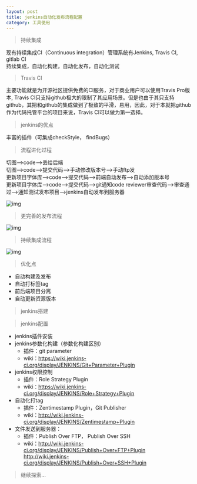 ```yaml
---
layout: post
title: jenkins自动化发布流程配置
category: 工具使用
---
```


>持续集成

现有持续集成CI（Continuous integration）管理系统有Jenkins, Travis CI, gitlab CI<br>
持续集成，自动化构建，自动化发布，自动化测试

>Travis CI

主要功能就是为开源社区提供免费的CI服务，对于商业用户可以使用Travis Pro版本,
Travis CI只支持github极大的限制了其应用场景。但是也由于其只支持github，其把和github的集成做到了极致的平滑，易用，因此，对于本就把github作为代码托管平台的项目来说，Travis CI可以做为第一选择。

>jenkins的优点

丰富的插件（可集成checkStyle， findBugs）

>流程进化过程

切图-->code-->丢给后端<br>
切图-->code-->提交代码-->手动修改版本号-->手动ftp发<br>
更新项目字体库-->code-->提交代码-->前端自动发布-->自动添加版本号 <br>
更新项目字体库-->code-->提交代码-->git通知code reviewer审查代码-->审查通过-->通知测试发布项目-->jenkins自动发布到服务器<br>

![img](/blog/images/jenkins01.png)<br>

>更完善的发布流程

![img](/blog/images/jenkins03.png)


>持续集成流程

![img](/blog/images/jenkins02.png)

>优化点

* 自动构建及发布
* 自动打标签tag
* 前后端项目分离
* 自动更新资源版本

>jenkins搭建

>jenkins配置

* jenkins插件安装<br>
* jenkins参数化构建（参数化构建区别）
	* 插件：git parameter
	* wiki：https://wiki.jenkins-ci.org/display/JENKINS/Git+Parameter+Plugin
* jenkins权限控制
	* 插件：Role Strategy Plugin
	* wiki：https://wiki.jenkins-ci.org/display/JENKINS/Role+Strategy+Plugin
* 自动化打tag
	* 插件：Zentimestamp Plugin，Git Publisher
	* wiki：http://wiki.jenkins-ci.org/display/JENKINS/Zentimestamp+Plugin
* 文件发送到服务器：
	* 插件：Publish Over FTP， Publish Over SSH
	* wiki：http://wiki.jenkins-ci.org/display/JENKINS/Publish+Over+FTP+Plugin<br>
     		http://wiki.jenkins-ci.org/display/JENKINS/Publish+Over+SSH+Plugin


>继续探索...

